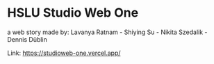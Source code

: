 # HSLU Studio Web One

a web story made by:
Lavanya Ratnam - Shiying Su - Nikita Szedalik - Dennis Düblin

Link: https://studioweb-one.vercel.app/
